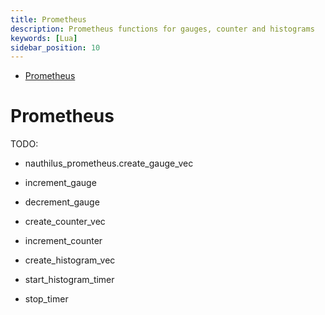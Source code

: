 ```yaml
---
title: Prometheus
description: Prometheus functions for gauges, counter and histograms
keywords: [Lua]
sidebar_position: 10
---
```


<!-- TOC -->
* [Prometheus](#prometheus)
<!-- TOC -->

# Prometheus

TODO:

* nauthilus_prometheus.create_gauge_vec
* increment_gauge
* decrement_gauge

* create_counter_vec
* increment_counter

* create_histogram_vec
* start_histogram_timer
* stop_timer
